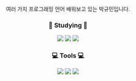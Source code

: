 <p align="center">여러 가지 프로그래밍 언어 배워보고 있는 박규민입니다.</p>

<h3 align="center">📖 Studying 📖</h3>

<p align="center">
<img src="https://img.shields.io/badge/Python-3776AB?style=flat-square&logo=python&logoColor=white"/> 
<img src="https://img.shields.io/badge/Java-007396?style=flat&logo=OpenJDK&logoColor=white"/>
<img src="https://img.shields.io/badge/C%23-000000?style=flat-square&logo=Csharp&logoColor=white"/>
</p>


<h3 align="center">💻 Tools 💻</h3>

<p align="center">
<img src="https://img.shields.io/badge/Visual Studio Code-007ACC?style=flat-square&logo=visual studio code&logoColor=white"/> 
<img src="https://img.shields.io/badge/Visual Studio-5C2D91?style=flat-square&logo=visual studio&logoColor=white"/> 
<img src="https://img.shields.io/badge/Eclipse-2C2255?style=flat-square&logo=eclipse ide&logoColor=white"/> 
</p>





<!--
**KMPAR/KMPAR** is a ✨ _special_ ✨ repository because its `README.md` (this file) appears on your GitHub profile.

Here are some ideas to get you started:

<img src="https://img.shields.io/badge/이름-색상코드?style=flat-square&logo=로고명&logoColor=로고색"/> 

- 🔭 I’m currently working on ...
- 🌱 I’m currently learning ...
- 👯 I’m looking to collaborate on ...
- 🤔 I’m looking for help with ...
- 💬 Ask me about ...
- 📫 How to reach me: ...
- 😄 Pronouns: ...
- ⚡ Fun fact: ...
-->
